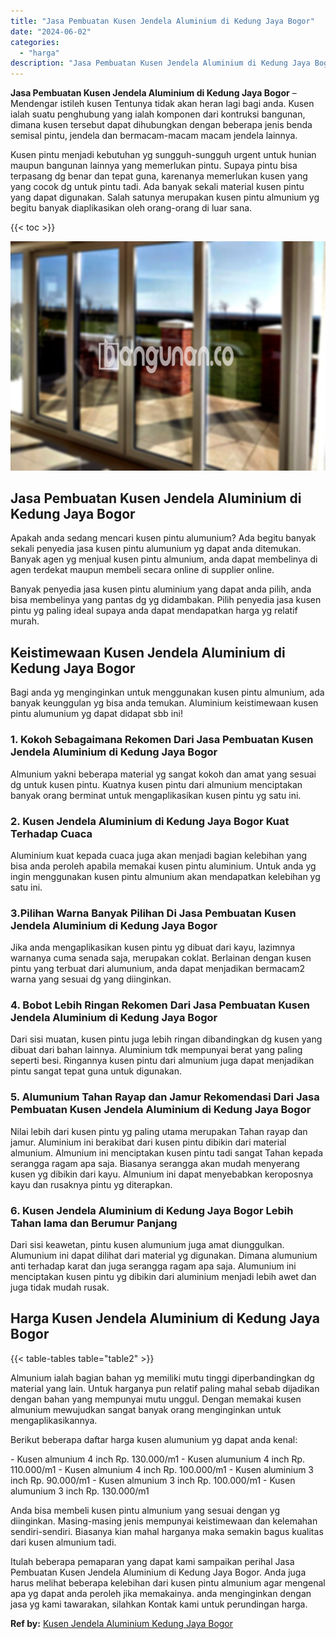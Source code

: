 ```yaml
---
title: "Jasa Pembuatan Kusen Jendela Aluminium di Kedung Jaya Bogor"
date: "2024-06-02"
categories: 
  - "harga"
description: "Jasa Pembuatan Kusen Jendela Aluminium di Kedung Jaya Bogor. Itulah beberapa pemaparan yang dapat kami sampaikan perihal Jasa Pembuatan Kusen Jendela Alumini..."
---
```


**Jasa Pembuatan Kusen Jendela Aluminium di Kedung Jaya Bogor** – Mendengar istileh kusen Tentunya tidak akan heran lagi bagi anda. Kusen ialah suatu penghubung yang ialah komponen dari kontruksi bangunan, dimana kusen tersebut dapat dihubungkan dengan beberapa jenis benda semisal pintu, jendela dan bermacam-macam macam jendela lainnya.

Kusen pintu menjadi kebutuhan yg sungguh-sungguh urgent untuk hunian maupun bangunan lainnya yang memerlukan pintu. Supaya pintu bisa terpasang dg benar dan tepat guna, karenanya memerlukan kusen yang yang cocok dg untuk pintu tadi. Ada banyak sekali material kusen pintu yang dapat digunakan. Salah satunya merupakan kusen pintu almunium yg begitu banyak diaplikasikan oleh orang-orang di luar sana.

{{< toc >}}

![Jasa Pembuatan Kusen Jendela Aluminium di Kedung Jaya Bogor](/images/harga-kusen-jendela-alumunium-46.png)

## Jasa Pembuatan Kusen Jendela Aluminium di Kedung Jaya Bogor

Apakah anda sedang mencari kusen pintu alumunium? Ada begitu banyak sekali penyedia jasa kusen pintu alumunium yg dapat anda ditemukan. Banyak agen yg menjual kusen pintu almunium, anda dapat membelinya di agen terdekat maupun membeli secara online di supplier online.

Banyak penyedia jasa kusen pintu aluminium yang dapat anda pilih, anda bisa membelinya yang pantas dg yg didambakan. Pilih penyedia jasa kusen pintu yg paling ideal supaya anda dapat mendapatkan harga yg relatif murah.

## Keistimewaan Kusen Jendela Aluminium di Kedung Jaya Bogor

Bagi anda yg menginginkan untuk menggunakan kusen pintu almunium, ada banyak keunggulan yg bisa anda temukan. Aluminium keistimewaan kusen pintu alumunium yg dapat didapat sbb ini!

### 1\. Kokoh Sebagaimana Rekomen Dari Jasa Pembuatan Kusen Jendela Aluminium di Kedung Jaya Bogor

Almunium yakni beberapa material yg sangat kokoh dan amat yang sesuai dg untuk kusen pintu. Kuatnya kusen pintu dari almunium menciptakan banyak orang berminat untuk mengaplikasikan kusen pintu yg satu ini.

### 2\. Kusen Jendela Aluminium di Kedung Jaya Bogor Kuat Terhadap Cuaca

Aluminium kuat kepada cuaca juga akan menjadi bagian kelebihan yang bisa anda peroleh apabila memakai kusen pintu aluminium. Untuk anda yg ingin menggunakan kusen pintu almunium akan mendapatkan kelebihan yg satu ini.

### 3.Pilihan Warna Banyak Pilihan Di Jasa Pembuatan Kusen Jendela Aluminium di Kedung Jaya Bogor

Jika anda mengaplikasikan kusen pintu yg dibuat dari kayu, lazimnya warnanya cuma senada saja, merupakan coklat. Berlainan dengan kusen pintu yang terbuat dari alumunium, anda dapat menjadikan bermacam2 warna yang sesuai dg yang diinginkan.

### 4\. Bobot Lebih Ringan Rekomen Dari Jasa Pembuatan Kusen Jendela Aluminium di Kedung Jaya Bogor

Dari sisi muatan, kusen pintu juga lebih ringan dibandingkan dg kusen yang dibuat dari bahan lainnya. Aluminium tdk mempunyai berat yang paling seperti besi. Ringannya kusen pintu dari almunium juga dapat menjadikan pintu sangat tepat guna untuk digunakan.

### 5\. Alumunium Tahan Rayap dan Jamur Rekomendasi Dari Jasa Pembuatan Kusen Jendela Aluminium di Kedung Jaya Bogor

Nilai lebih dari kusen pintu yg paling utama merupakan Tahan rayap dan jamur. Aluminium ini berakibat dari kusen pintu dibikin dari material almunium. Almunium ini menciptakan kusen pintu tadi sangat Tahan kepada serangga ragam apa saja. Biasanya serangga akan mudah menyerang kusen yg dibikin dari kayu. Almunium ini dapat menyebabkan keroposnya kayu dan rusaknya pintu yg diterapkan.

### 6\. Kusen Jendela Aluminium di Kedung Jaya Bogor Lebih Tahan lama dan Berumur Panjang

Dari sisi keawetan, pintu kusen alumunium juga amat diunggulkan. Alumunium ini dapat dilihat dari material yg digunakan. Dimana alumunium anti terhadap karat dan juga serangga ragam apa saja. Alumunium ini menciptakan kusen pintu yg dibikin dari aluminium menjadi lebih awet dan juga tidak mudah rusak.

## Harga Kusen Jendela Aluminium di Kedung Jaya Bogor

{{< table-tables table="table2" >}}

Almunium ialah bagian bahan yg memiliki mutu tinggi diperbandingkan dg material yang lain. Untuk harganya pun relatif paling mahal sebab dijadikan dengan bahan yang mempunyai mutu unggul. Dengan memakai kusen almunium mewujudkan sangat banyak orang menginginkan untuk mengaplikasikannya.

Berikut beberapa daftar harga kusen alumunium yg dapat anda kenal:

\- Kusen almunium 4 inch Rp. 130.000/m1 - Kusen alumunium 4 inch Rp. 110.000/m1 - Kusen almunium 4 inch Rp. 100.000/m1 - Kusen aluminium 3 inch Rp. 90.000/m1 - Kusen almunium 3 inch Rp. 100.000/m1 - Kusen alumunium 3 inch Rp. 130.000/m1

Anda bisa membeli kusen pintu almunium yang sesuai dengan yg diinginkan. Masing-masing jenis mempunyai keistimewaan dan kelemahan sendiri-sendiri. Biasanya kian mahal harganya maka semakin bagus kualitas dari kusen almunium tadi.

Itulah beberapa pemaparan yang dapat kami sampaikan perihal Jasa Pembuatan Kusen Jendela Aluminium di Kedung Jaya Bogor. Anda juga harus melihat beberapa kelebihan dari kusen pintu almunium agar mengenal apa yg dapat anda peroleh jika memakainya. anda menginginkan dengan jasa yg kami tawarakan, silahkan Kontak kami untuk perundingan harga.

**Ref by:** [Kusen Jendela Aluminium Kedung Jaya Bogor](https://id.wikipedia.org/wiki/Kusen)
